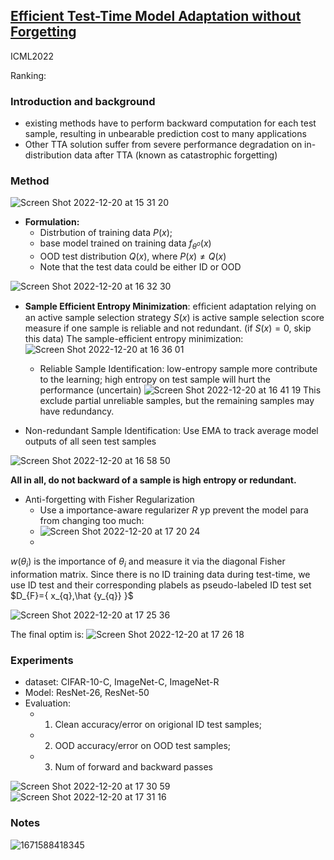## [Efficient Test-Time Model Adaptation without Forgetting](https://arxiv.org/abs/2204.02610)
ICML2022

Ranking: 

### Introduction and background
- existing methods have to perform backward computation for each test sample, resulting in unbearable prediction cost to many applications
- Other TTA solution suffer from severe performance degradation on in-distribution data after TTA (known as catastrophic forgetting)

### Method

![Screen Shot 2022-12-20 at 15 31 20](https://user-images.githubusercontent.com/46414159/208591111-ff452dee-6968-438b-bfa5-6e76d8b2b77d.png)

- **Formulation:**
  - Distrbution of training data $P(x)$;
  - base model trained on training data $f_{\theta^{o}}(x)$
  - OOD test distribution $Q(x)$, where $P(x)\neq Q(x)$ 
  - Note that the test data could be either ID or OOD
 
![Screen Shot 2022-12-20 at 16 32 30](https://user-images.githubusercontent.com/46414159/208599266-cb1d9dd7-e776-4d83-ab59-c1fbfe7c93b1.png)


- **Sample Efficient Entropy Minimization**: efﬁcient adaptation relying on an active sample selection strategy
$S(x)$ is active sample selection score measure if one sample is reliable and not redundant. (if $S(x)=0$, skip this data)
The sample-efficient entropy minimization:
![Screen Shot 2022-12-20 at 16 36 01](https://user-images.githubusercontent.com/46414159/208599749-a420d9f9-6641-44b4-8b0f-ff57a2547604.png)
  - Reliable Sample Identification: low-entropy sample more contribute to the learning; high entropy on test sample will hurt the performance (uncertain)
![Screen Shot 2022-12-20 at 16 41 19](https://user-images.githubusercontent.com/46414159/208600481-4b07d5cc-2afa-4d65-88eb-d22925db5b7c.png)
This exclude partial unreliable samples, but the remaining samples may have redundancy.

- Non-redundant Sample Identification: Use EMA to track average model outputs of all seen test samples

![Screen Shot 2022-12-20 at 16 58 50](https://user-images.githubusercontent.com/46414159/208603170-e39f4ffa-679e-4a04-b2f2-6b86a1b11aa3.png)

**All in all, do not backward of a sample is high entropy or redundant.**

- Anti-forgetting with Fisher Regularization
   - Use a importance-aware regularizer $R$ yp prevent the model para from changing too much:
   - ![Screen Shot 2022-12-20 at 17 20 24](https://user-images.githubusercontent.com/46414159/208606775-155a60eb-a71f-4761-8d8e-b5056b008f33.png)
   - 
$w(\theta_{i})$ is the importance of $\theta_{i}$ and measure it via the diagonal Fisher information matrix. 
Since there is no ID training data during test-time, we use ID test and their corresponding plabels as pseudo-labeled ID test set $D_{F}={ x_{q},\hat {y_{q}} }$

![Screen Shot 2022-12-20 at 17 25 36](https://user-images.githubusercontent.com/46414159/208607689-facb0e5d-fafe-4195-a77f-04efcd547e70.png)

The final optim is:
![Screen Shot 2022-12-20 at 17 26 18](https://user-images.githubusercontent.com/46414159/208607828-81c2cf93-6641-465b-a900-53a7969f9feb.png)


### Experiments

- dataset: CIFAR-10-C, ImageNet-C, ImageNet-R
- Model: ResNet-26, ResNet-50
- Evaluation: 
  - 1. Clean accuracy/error on origional ID test samples; 
  - 2. OOD accuracy/error on OOD test samples; 
  - 3. Num of forward and backward passes

![Screen Shot 2022-12-20 at 17 30 59](https://user-images.githubusercontent.com/46414159/208608745-54652715-5539-4b6d-90b7-46a17b39107f.png)
![Screen Shot 2022-12-20 at 17 31 16](https://user-images.githubusercontent.com/46414159/208608802-73f8e9af-7ce1-4f19-a3ef-8f32494fa35f.png)


### Notes
![1671588418345](https://user-images.githubusercontent.com/46414159/208803686-8babc638-3684-4602-bf2c-79118f724a08.png)
